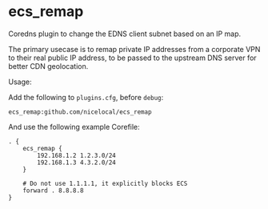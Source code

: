 # ecs_remap

Coredns plugin to change the EDNS client subnet based on an IP map.

The primary usecase is to remap private IP addresses from a corporate VPN to their real public IP address, to be passed to the upstream DNS server for better CDN geolocation.  

Usage:

Add the following to `plugins.cfg`, before `debug`:

```
ecs_remap:github.com/nicelocal/ecs_remap
```

And use the following example Corefile:
```
. {
    ecs_remap {
        192.168.1.2 1.2.3.0/24
        192.168.1.3 4.3.2.0/24
    }

    # Do not use 1.1.1.1, it explicitly blocks ECS
    forward . 8.8.8.8
}
```